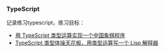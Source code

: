 ### TypeScript
记录练习typescript，练习目标：

- [用 TypeScript 类型运算实现一个中国象棋程序](https://zhuanlan.zhihu.com/p/426966480)
- [TypeScript 类型体操天花板，用类型运算写一个 Lisp 解释器](https://zhuanlan.zhihu.com/p/427309936)
